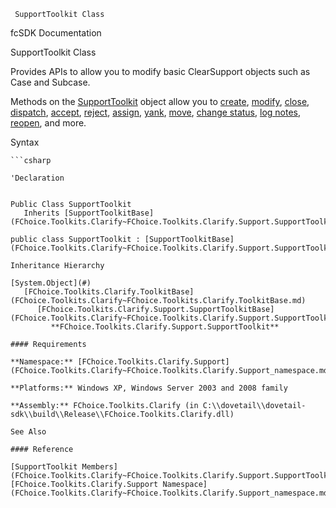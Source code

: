 ﻿     SupportToolkit Class                                                   

fcSDK Documentation

SupportToolkit Class

Provides APIs to allow you to modify basic ClearSupport objects such as Case and Subcase.

Methods on the [SupportToolkit](FChoice.Toolkits.Clarify~FChoice.Toolkits.Clarify.Support.SupportToolkit.md) object allow you to [create](FChoice.Toolkits.Clarify~FChoice.Toolkits.Clarify.Support.SupportToolkit~CreateCase.md), [modify](FChoice.Toolkits.Clarify~FChoice.Toolkits.Clarify.Support.SupportToolkit~UpdateCase.md), [close](FChoice.Toolkits.Clarify~FChoice.Toolkits.Clarify.Support.SupportToolkit~CloseCase.md), [dispatch](FChoice.Toolkits.Clarify~FChoice.Toolkits.Clarify.Support.SupportToolkit~DispatchCase.md), [accept](FChoice.Toolkits.Clarify~FChoice.Toolkits.Clarify.Support.SupportToolkit~AcceptCase.md), [reject](FChoice.Toolkits.Clarify~FChoice.Toolkits.Clarify.Support.SupportToolkit~RejectCase.md), [assign](FChoice.Toolkits.Clarify~FChoice.Toolkits.Clarify.Support.SupportToolkit~AssignCase.md), [yank](FChoice.Toolkits.Clarify~FChoice.Toolkits.Clarify.Support.SupportToolkit~YankCase.md), [move](FChoice.Toolkits.Clarify~FChoice.Toolkits.Clarify.Support.SupportToolkit~MoveCase.md), [change status](FChoice.Toolkits.Clarify~FChoice.Toolkits.Clarify.Support.SupportToolkit~ChangeCaseStatus.md), [log notes](FChoice.Toolkits.Clarify~FChoice.Toolkits.Clarify.Support.SupportToolkit~LogCaseNote.md), [reopen](FChoice.Toolkits.Clarify~FChoice.Toolkits.Clarify.Support.SupportToolkit~ReopenCase.md), and more.

Syntax

```vbnet
```csharp

'Declaration
 

Public Class SupportToolkit 
   Inherits [SupportToolkitBase](FChoice.Toolkits.Clarify~FChoice.Toolkits.Clarify.Support.SupportToolkitBase.md)

public class SupportToolkit : [SupportToolkitBase](FChoice.Toolkits.Clarify~FChoice.Toolkits.Clarify.Support.SupportToolkitBase.md) 

Inheritance Hierarchy

[System.Object](#)  
   [FChoice.Toolkits.Clarify.ToolkitBase](FChoice.Toolkits.Clarify~FChoice.Toolkits.Clarify.ToolkitBase.md)  
      [FChoice.Toolkits.Clarify.Support.SupportToolkitBase](FChoice.Toolkits.Clarify~FChoice.Toolkits.Clarify.Support.SupportToolkitBase.md)  
         **FChoice.Toolkits.Clarify.Support.SupportToolkit**  

#### Requirements

**Namespace:** [FChoice.Toolkits.Clarify.Support](FChoice.Toolkits.Clarify~FChoice.Toolkits.Clarify.Support_namespace.md)

**Platforms:** Windows XP, Windows Server 2003 and 2008 family

**Assembly:** FChoice.Toolkits.Clarify (in C:\\dovetail\\dovetail-sdk\\build\\Release\\FChoice.Toolkits.Clarify.dll)

See Also

#### Reference

[SupportToolkit Members](FChoice.Toolkits.Clarify~FChoice.Toolkits.Clarify.Support.SupportToolkit_members.md)  
[FChoice.Toolkits.Clarify.Support Namespace](FChoice.Toolkits.Clarify~FChoice.Toolkits.Clarify.Support_namespace.md)
